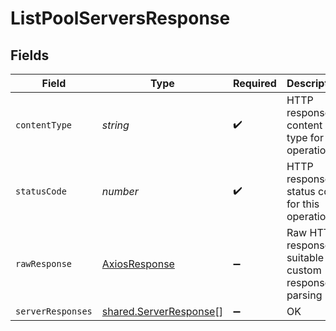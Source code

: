 # ListPoolServersResponse


## Fields

| Field                                                            | Type                                                             | Required                                                         | Description                                                      |
| ---------------------------------------------------------------- | ---------------------------------------------------------------- | ---------------------------------------------------------------- | ---------------------------------------------------------------- |
| `contentType`                                                    | *string*                                                         | :heavy_check_mark:                                               | HTTP response content type for this operation                    |
| `statusCode`                                                     | *number*                                                         | :heavy_check_mark:                                               | HTTP response status code for this operation                     |
| `rawResponse`                                                    | [AxiosResponse](https://axios-http.com/docs/res_schema)          | :heavy_minus_sign:                                               | Raw HTTP response; suitable for custom response parsing          |
| `serverResponses`                                                | [shared.ServerResponse](../../models/shared/serverresponse.md)[] | :heavy_minus_sign:                                               | OK                                                               |